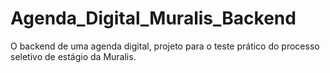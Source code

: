 # Agenda_Digital_Muralis_Backend
O backend de uma agenda digital, projeto para o teste prático do processo seletivo de estágio da Muralis.
